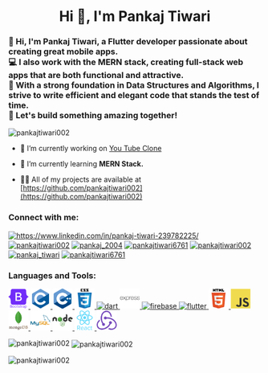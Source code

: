 <h1 align="center">Hi 👋, I'm Pankaj Tiwari</h1>
<h3>🚀 Hi, I'm Pankaj Tiwari, a Flutter developer passionate about creating great mobile apps.<br />
💻 I also work with the MERN stack, creating full-stack web apps that are both functional and attractive.<br /> 🧠 With a strong foundation in Data Structures and Algorithms, I strive to write efficient and elegant code that stands the test of time.<br />
🌟 Let's build something amazing together!</h3>

<p align="left"> <img src="https://komarev.com/ghpvc/?username=pankajtiwari002&label=Profile%20views&color=0e75b6&style=flat" alt="pankajtiwari002" /> </p>

- 🔭 I’m currently working on [You Tube Clone](https://github.com/pankajtiwari002/You-Tube-Clone)

- 🌱 I’m currently learning **MERN Stack.**

- 👨‍💻 All of my projects are available at [https://github.com/pankajtiwari002](https://github.com/pankajtiwari002)

<h3 align="left">Connect with me:</h3>
<p align="left">
<a href="https://linkedin.com/in/pankaj-tiwari-239782225/" target="_blank"><img align="center" src="https://raw.githubusercontent.com/rahuldkjain/github-profile-readme-generator/master/src/images/icons/Social/linked-in-alt.svg" alt="https://www.linkedin.com/in/pankaj-tiwari-239782225/" height="30" width="40" /></a>
<a href="https://instagram.com/pankajtiwari002" target="blank"><img align="center" src="https://raw.githubusercontent.com/rahuldkjain/github-profile-readme-generator/master/src/images/icons/Social/instagram.svg" alt="pankajtiwari002" height="30" width="40" /></a>
<a href="https://www.codechef.com/users/pankaj_2004" target="blank"><img align="center" src="https://cdn.jsdelivr.net/npm/simple-icons@3.1.0/icons/codechef.svg" alt="pankaj_2004" height="30" width="40" /></a>
<a href="https://www.hackerrank.com/pankajtiwari6761" target="blank"><img align="center" src="https://raw.githubusercontent.com/rahuldkjain/github-profile-readme-generator/master/src/images/icons/Social/hackerrank.svg" alt="pankajtiwari6761" height="30" width="40" /></a>
<a href="https://codeforces.com/profile/pankajtiwari002" target="blank"><img align="center" src="https://raw.githubusercontent.com/rahuldkjain/github-profile-readme-generator/master/src/images/icons/Social/codeforces.svg" alt="pankajtiwari002" height="30" width="40" /></a>
<a href="https://www.leetcode.com/pankaj_tiwari" target="blank"><img align="center" src="https://raw.githubusercontent.com/rahuldkjain/github-profile-readme-generator/master/src/images/icons/Social/leet-code.svg" alt="pankaj_tiwari" height="30" width="40" /></a>
<a href="https://auth.geeksforgeeks.org/user/pankajtiwari6761" target="blank"><img align="center" src="https://raw.githubusercontent.com/rahuldkjain/github-profile-readme-generator/master/src/images/icons/Social/geeks-for-geeks.svg" alt="pankajtiwari6761" height="30" width="40" /></a>
</p>

<h3 align="left">Languages and Tools:</h3>
<p align="left"> <a href="https://getbootstrap.com" target="_blank" rel="noreferrer"> <img src="https://raw.githubusercontent.com/devicons/devicon/master/icons/bootstrap/bootstrap-plain-wordmark.svg" alt="bootstrap" width="40" height="40"/> </a> <a href="https://www.cprogramming.com/" target="_blank" rel="noreferrer"> <img src="https://raw.githubusercontent.com/devicons/devicon/master/icons/c/c-original.svg" alt="c" width="40" height="40"/> </a> <a href="https://www.w3schools.com/cpp/" target="_blank" rel="noreferrer"> <img src="https://raw.githubusercontent.com/devicons/devicon/master/icons/cplusplus/cplusplus-original.svg" alt="cplusplus" width="40" height="40"/> </a> <a href="https://www.w3schools.com/css/" target="_blank" rel="noreferrer"> <img src="https://raw.githubusercontent.com/devicons/devicon/master/icons/css3/css3-original-wordmark.svg" alt="css3" width="40" height="40"/> </a> <a href="https://dart.dev" target="_blank" rel="noreferrer"> <img src="https://www.vectorlogo.zone/logos/dartlang/dartlang-icon.svg" alt="dart" width="40" height="40"/> </a> <a href="https://expressjs.com" target="_blank" rel="noreferrer"> <img src="https://raw.githubusercontent.com/devicons/devicon/master/icons/express/express-original-wordmark.svg" alt="express" width="40" height="40"/> </a> <a href="https://firebase.google.com/" target="_blank" rel="noreferrer"> <img src="https://www.vectorlogo.zone/logos/firebase/firebase-icon.svg" alt="firebase" width="40" height="40"/> </a> <a href="https://flutter.dev" target="_blank" rel="noreferrer"> <img src="https://www.vectorlogo.zone/logos/flutterio/flutterio-icon.svg" alt="flutter" width="40" height="40"/> </a> <a href="https://www.w3.org/html/" target="_blank" rel="noreferrer"> <img src="https://raw.githubusercontent.com/devicons/devicon/master/icons/html5/html5-original-wordmark.svg" alt="html5" width="40" height="40"/> </a> <a href="https://developer.mozilla.org/en-US/docs/Web/JavaScript" target="_blank" rel="noreferrer"> <img src="https://raw.githubusercontent.com/devicons/devicon/master/icons/javascript/javascript-original.svg" alt="javascript" width="40" height="40"/> </a> <a href="https://www.mongodb.com/" target="_blank" rel="noreferrer"> <img src="https://raw.githubusercontent.com/devicons/devicon/master/icons/mongodb/mongodb-original-wordmark.svg" alt="mongodb" width="40" height="40"/> </a> <a href="https://www.mysql.com/" target="_blank" rel="noreferrer"> <img src="https://raw.githubusercontent.com/devicons/devicon/master/icons/mysql/mysql-original-wordmark.svg" alt="mysql" width="40" height="40"/> </a> <a href="https://nodejs.org" target="_blank" rel="noreferrer"> <img src="https://raw.githubusercontent.com/devicons/devicon/master/icons/nodejs/nodejs-original-wordmark.svg" alt="nodejs" width="40" height="40"/> </a> <a href="https://reactjs.org/" target="_blank" rel="noreferrer"> <img src="https://raw.githubusercontent.com/devicons/devicon/master/icons/react/react-original-wordmark.svg" alt="react" width="40" height="40"/> </a> <a href="https://redux.js.org" target="_blank" rel="noreferrer"> <img src="https://raw.githubusercontent.com/devicons/devicon/master/icons/redux/redux-original.svg" alt="redux" width="40" height="40"/> </a> </p>

<p><img align="left" src="https://github-readme-stats.vercel.app/api/top-langs?username=pankajtiwari002&show_icons=true&locale=en&layout=compact" alt="pankajtiwari002" /></p>

<p>&nbsp;<img align="center" src="https://github-readme-stats.vercel.app/api?username=pankajtiwari002&show_icons=true&locale=en" alt="pankajtiwari002" /></p>

<p><img align="center" src="https://github-readme-streak-stats.herokuapp.com/?user=pankajtiwari002&" alt="pankajtiwari002" /></p>
